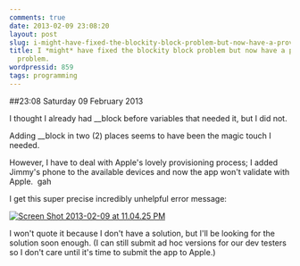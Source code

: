 ```yaml
---
comments: true
date: 2013-02-09 23:08:20
layout: post
slug: i-might-have-fixed-the-blockity-block-problem-but-now-have-a-provisioning-problem
title: I *might* have fixed the blockity block problem but now have a provisioning
  problem.
wordpressid: 859
tags: programming
---
```


##23:08 Saturday 09 February 2013

I thought I already had __block before variables that needed it, but I did not.

Adding __block in two (2) places seems to have been the magic touch I needed.

However, I have to deal with Apple's lovely provisioning process; I added Jimmy's phone to the available devices and now the app won't validate with Apple.  gah

I get this super precise incredibly unhelpful error message:

[![Screen Shot 2013-02-09 at 11.04.25 PM](http://robnugen.com/blog/wp-content/uploads/2013/02/Screen-Shot-2013-02-09-at-11.04.25-PM.png)](http://robnugen.com/blog/wp-content/uploads/2013/02/Screen-Shot-2013-02-09-at-11.04.25-PM.png)

I won't quote it because I don't have a solution, but I'll be looking for the solution soon enough. (I can still submit ad hoc versions for our dev testers so I don't care until it's time to submit the app to Apple.)

